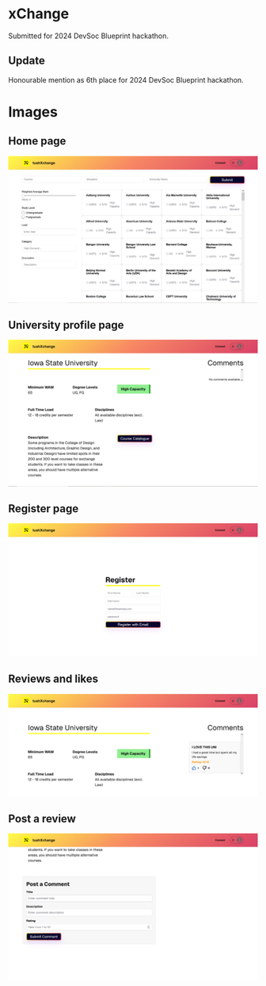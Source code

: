 # xChange
Submitted for 2024 DevSoc Blueprint hackathon.

## Update
Honourable mention as 6th place for 2024 DevSoc Blueprint hackathon.

# Images
## Home page
![Home page](images/home.png)

## University profile page
![University profile page](images/profile.png)

## Register page
![Register](images/register.png)

## Reviews and likes
![Reviews and likes](images/reviews.png)

## Post a review
![Post a review](images/comment.png)
